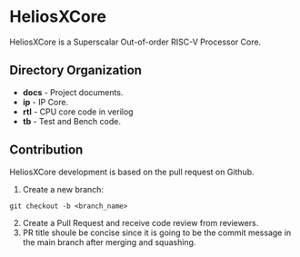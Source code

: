 # HeliosXCore
HeliosXCore is a Superscalar Out-of-order RISC-V Processor Core.

## Directory Organization
- **docs** - Project documents.
- **ip** - IP Core.
- **rtl** - CPU core code in verilog
- **tb** - Test and Bench code.

## Contribution
HeliosXCore development is based on the pull request on Github. 
1. Create a new branch:
```
git checkout -b <branch_name>
```
2. Create a Pull Request and receive code review from reviewers.
3. PR title shoule be concise since it is going to be the commit message in the main branch after merging and squashing.
